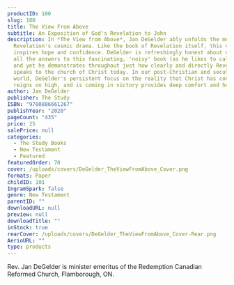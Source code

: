 ```yaml
---
productID: 100
slug: 100
title: The View From Above
subtitle: An Exposition of God's Revelation to John
description: In *The View from Above*, Jan DeGelder ably unfolds the meaning of
  Revelation's cosmic drama. Like the book of Revelation itself, this volume
  inspires hope and confidence. DeGelder is refreshingly honest about not having
  all the answers to this fascinating, 'noisy' book (as he likes to call it),
  and yet he demonstrates throughout just how clearly and directly Revelation
  speaks to the church of Christ today. In our post-Christian and secularized
  world, DeGelder's persistent focus on the reality that Christ has conquered,
  reigns on high, and is coming in victory provides deep comfort and hope.
author: Jan DeGelder
publisher: The Study
ISBN: "9780886661267"
publishYear: "2020"
pageCount: "435"
price: 25
salePrice: null
categories:
  - The Study Books
  - New Testament
  - Featured
featuredOrder: 70
cover: /uploads/covers/DeGelder_TheViewFromAbove_Cover.png
formats: Paper
childID: 101
IngramSpark: false
genre: New Testament
parentID: ""
downloadURL: null
preview: null
downloadTitle: ""
inStock: true
rearCover: /uploads/covers/DeGelder_TheViewFromAbove_Cover-Rear.png
AerioURL: ""
type: products
---
```

Rev. Jan DeGelder is minister emeritus of the Redemption Canadian Reformed Church, Flamborough, ON.
